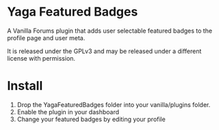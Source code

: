 Yaga Featured Badges
====================
A Vanilla Forums plugin that adds user selectable featured badges to the profile page and user meta.

It is released under the GPLv3 and may be released under a different license with permission.

Install
=======
1.	Drop the YagaFeaturedBadges folder into your vanilla/plugins folder.
2.	Enable the plugin in your dashboard
3.	Change your featured badges by editing your profile
